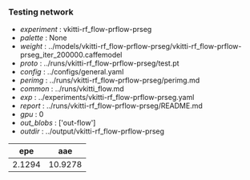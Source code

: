 ### Testing network
- *experiment* : vkitti-rf_flow-prflow-prseg
- *palette* : None
- *weight* : ../models/vkitti-rf_flow-prflow-prseg/vkitti-rf_flow-prflow-prseg_iter_200000.caffemodel
- *proto* : ../runs/vkitti-rf_flow-prflow-prseg/test.pt
- *config* : ../configs/general.yaml
- *perimg* : ../runs/vkitti-rf_flow-prflow-prseg/perimg.md
- *common* : ../runs/vkitti_flow.md
- *exp* : ../experiments/vkitti-rf_flow-prflow-prseg.yaml
- *report* : ../runs/vkitti-rf_flow-prflow-prseg/README.md
- *gpu* : 0
- *out_blobs* : ['out-flow']
- *outdir* : ../output/vkitti-rf_flow-prflow-prseg

epe | aae
--- | ---
2.1294 | 10.9278
